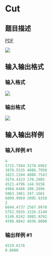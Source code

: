 # Cut

## 题目描述

[problemUrl]: https://uva.onlinejudge.org/index.php?option=com_onlinejudge&Itemid=8&category=861&page=show_problem&problem=4665

[PDF](https://uva.onlinejudge.org/external/128/p12800.pdf)

![](https://cdn.luogu.com.cn/upload/vjudge_pic/UVA12800/fa9a81610b2317a4e350c93a630566ddbd966410.png)

## 输入输出格式

### 输入格式

![](https://cdn.luogu.com.cn/upload/vjudge_pic/UVA12800/4a52b3c156a74f26bca4523056923041f98973ce.png)

### 输出格式

![](https://cdn.luogu.com.cn/upload/vjudge_pic/UVA12800/fba57ed748579839a17e2e06e18a5ac239e5bb27.png)

## 输入输出样例

### 输入样例 #1

```cpp
4
5715.7584 3278.6962
3870.5535 4086.7950
3823.2104 4080.7543
3574.4323 170.2905
4521.4796 144.9156
4984.6486 306.2896
5063.1061 347.1661
6099.9959 2095.9358
2
6044.4737 2567.9978
5752.5635 3226.5140
5148.8242 3802.9292
4598.8042 4036.8000
```


### 输出样例 #1

```cpp
4519.6176
0.0000
```


